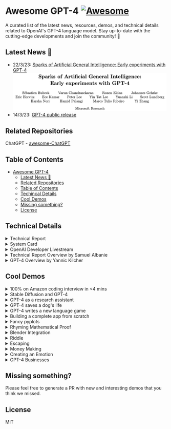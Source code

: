# Awesome GPT-4 [![Awesome](https://awesome.re/badge.svg)](https://awesome.re)

A curated list of the latest news, resources, demos, and technical details related to OpenAI's GPT-4 language model. Stay up-to-date with the cutting-edge developments and join the community! :rocket:

## Latest News 🎉
- 22/3/23: [Sparks of Artificial General Intelligence: Early experiments with GPT-4](https://arxiv.org/abs/2303.12712)
![](images/sparks.png '')
- 14/3/23: [GPT-4 public release](https://openai.com/research/gpt-4)

## Related Repositories
ChatGPT - [awesome-ChatGPT](https://github.com/shoaibahmed/awesome-ChatGPT)


## Table of Contents
- [Awesome GPT-4](#awesome-gpt-4)
  - [Latest News 🎉](#latest-news-)
  - [Related Repositories](#related-repositories)
  - [Table of Contents](#table-of-contents)
  - [Techincal Details](#technical-details)
  - [Cool Demos](#cool-demos)
  - [Missing something?](#missing-something)
  - [License](#license)
 

## Technical Details

<details>
<summary>Technical Report</summary>
<br>

- https://arxiv.org/abs/2303.08774

  ![](images/technical_report.png '')
</details>


<details>
<summary>System Card</summary>
<br>

- https://cdn.openai.com/papers/gpt-4-system-card.pdf

  ![](images/system_card.png '')
</details>

<details>
<summary>OpenAI Developer Livestream</summary>
<br>

- https://www.youtube.com/live/outcGtbnMuQ?feature=share

  ![](images/openai_livestream.png '')
</details>


<details>
<summary>Technical Report Overview by Samuel Albanie</summary>
<br>

- https://youtu.be/b-eLeaUFn3o

  ![](images/samuel_gpt4.png '')
</details>



<details>
<summary>GPT-4 Overview by Yannic Kilcher</summary>
<br>

- https://youtu.be/2zW33LfffPc

  ![](images/yannic_gpt4.png '')
</details>




## Cool Demos

<details>
<summary>100% on Amazon coding interview in <4 mins</summary>
<br>
- https://arxiv.org/abs/2303.12712

  ![](images/amazon.png '')
</details>


<details>
<summary>Stable Diffusion and GPT-4</summary>
<br>
- https://arxiv.org/abs/2303.12712

  ![](images/stable_diffusion.png '')
</details>
  
  
<details>
<summary>GPT-4 as a research assistant</summary>
<br>
- https://twitter.com/kareem_carr/status/1640003536925917185

  ![](images/llm_guide.png '')
</details>
  
<details>
<summary>GPT-4 saves a dog's life</summary>
<br>
- https://twitter.com/peakcooper/status/1639716822680236032

  ![](images/saving_dog.png '')
</details>
  
<details>
<summary>GPT-4 writes a new language game</summary>
<br>
- https://twitter.com/gdb/status/1640092099579371520

  ![](images/language_game.png '')
</details>
  
<details>
<summary>Building a complete app from scratch</summary>
<br>
- https://twitter.com/mortenjust/status/1639276571574894594

  ![](images/app_from_scratch.png '')
</details>

<details>
<summary>Fancy pyplots</summary>
<br>
- https://arxiv.org/abs/2303.12712

  ![](images/fancy_pyplots.png '')
</details>


<details>
<summary>Rhyming Mathematical Proof</summary>
<br>
- https://arxiv.org/abs/2303.12712

  ![](images/rhyme_prime.png '')
</details>


<details>
<summary>Blender Integration</summary>
<br>

- https://twitter.com/gd3kr/status/1638149299925307392

  ![](images/tweet_blender.png '')
</details>

<details>
<summary>Riddle</summary>
<br>

- https://twitter.com/LeoKelion/status/1637940969738756097

  ![](images/tweet_riddle.png '')
</details>

<details>
<summary>Escaping</summary>
<br>

- https://twitter.com/michalkosinski/status/1636683810631974912

  ![](images/tweet_escaping.png '')
</details>

<details>
<summary>Money Making</summary>
<br>

- https://twitter.com/jacksonfall/status/1636107218859745286

  ![](images/tweet_money_making.png '')
</details>

<details>
<summary>Creating an Emotion</summary>
<br>

- https://twitter.com/rowancheung/status/1638255678992052233

  ![](images/tweet_emotion.png '')
</details>

<details>
<summary>GPT-4 Businesses</summary>
<br>

- https://twitter.com/TheRundownAI/status/1638241844042559499

  ![](images/tweet_businesses.png '')
</details>



## Missing something?

Please feel free to generate a PR with new and interesting demos that you think we missed.

## License

MIT
